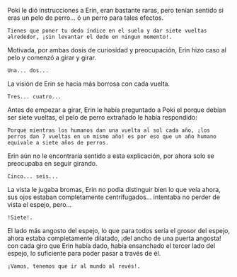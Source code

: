 Poki le dió instrucciones a Erin, eran bastante raras, pero tenían sentido si eras un pelo de perro...  ó un perro para tales efectos.

    Tienes que poner tu dedo índice en el suelo y dar siete vueltas alrededor, ¡sin levantar el dedo en ningun momento!.

Motivada, por ambas dosis de curiosidad y preocupación, Erin hizo caso al pelo y comenzó a girar y girar.

    Una... dos...

La visión de Erin se hacía más borrosa con cada vuelta.

    Tres... cuatro...

Antes de empezar a girar, Erin le había preguntado a Poki el porque debían ser siete vueltas, el pelo de perro extrañado le había respondido:

    Porque mientras los humanos dan una vuelta al sol cada año, ¡los perros dan 7 vueltas en un mismo año! es por eso que un año humano equivale a siete años de perros.

Erin aún no le encontraría sentido a esta explicación, por ahora solo se preocupaba en seguir girando.

    Cinco... seis...

La vista le jugaba bromas, Erin no podía distinguir bien lo que veía ahora, sus ojos estaban completamente centrífugados... intentaba no perder de vista el espejo, pero...

    !Siete!.

El lado más angosto del espejo, lo que para todos sería el grosor del espejo, ahora estaba completamente dilatado, ¡del ancho de una puerta angosta! con cada giro que Erin había dado, había ensanchado el tercer lado del espejo, lo suficiente para poder pasar a través de él.

    ¡Vamos, tenemos que ir al mundo al revés!.